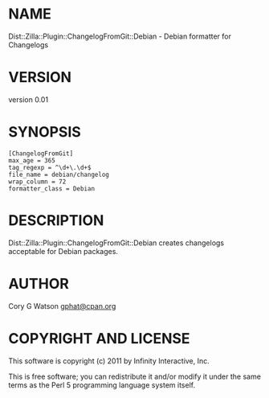 # NAME

Dist::Zilla::Plugin::ChangelogFromGit::Debian - Debian formatter for Changelogs

# VERSION

version 0.01

# SYNOPSIS

    [ChangelogFromGit]
    max_age = 365
    tag_regexp = ^\d+\.\d+$
    file_name = debian/changelog
    wrap_column = 72
    formatter_class = Debian

# DESCRIPTION

Dist::Zilla::Plugin::ChangelogFromGit::Debian creates changelogs acceptable
for Debian packages.

# AUTHOR

Cory G Watson <gphat@cpan.org>

# COPYRIGHT AND LICENSE

This software is copyright (c) 2011 by Infinity Interactive, Inc.

This is free software; you can redistribute it and/or modify it under
the same terms as the Perl 5 programming language system itself.